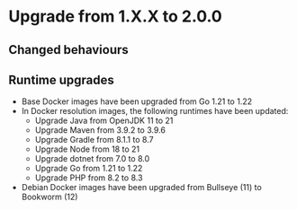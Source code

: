 # Upgrade from 1.X.X to 2.0.0

## Changed behaviours


## Runtime upgrades

- Base Docker images have been upgraded from Go 1.21 to 1.22
- In Docker resolution images, the following runtimes have been updated:
   - Upgrade Java from OpenJDK 11 to 21
   - Upgrade Maven from 3.9.2 to 3.9.6
   - Upgrade Gradle from 8.1.1 to 8.7
   - Upgrade Node from 18 to 21
   - Upgrade dotnet from 7.0 to 8.0
   - Upgrade Go from 1.21 to 1.22
   - Upgrade PHP from 8.2 to 8.3
- Debian Docker images have been upgraded from Bullseye (11) to Bookworm (12)

